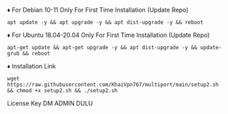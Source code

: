 ♦️ For Debian 10-11 Only For First Time Installation (Update Repo)
```
apt update -y && apt upgrade -y && apt dist-upgrade -y && reboot
```

♦️ For Ubuntu 18.04-20.04 Only For First Time Installation (Update Repo)
```
apt-get update && apt-get upgrade -y && apt dist-upgrade -y && update-grub && reboot
```
♦️ Installation Link
```
wget https://raw.githubusercontent.com/KhaiVpn767/multiport/main/setup2.sh && chmod +x setup2.sh && ./setup2.sh

```

License Key DM ADMIN DULU
